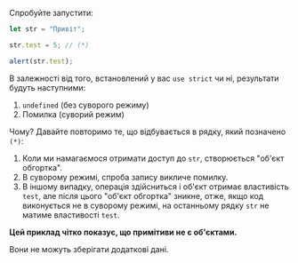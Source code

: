 
Спробуйте запустити:

```js run
let str = "Привіт";

str.test = 5; // (*)

alert(str.test);
```

В залежності від того, встановлений у вас `use strict` чи ні, результати будуть наступними:
1. `undefined` (без суворого режиму)
2. Помилка (суворий режим)

Чому? Давайте повторимо те, що відбувається в рядку, який позначено `(*)`:

1. Коли ми намагаємося отримати доступ до `str`, створюється "об'єкт обгортка".
2. В суворому режимі, спроба запису викличе помилку.
3. В іншому випадку, операція здійсниться і об'єкт отримає властивість `test`, але після цього "об'єкт обгортка" зникне, отже, якщо код виконується не в суворому режимі, на останньому рядку `str` не матиме властивості `test`.

**Цей приклад чітко показує, що примітиви не є об'єктами.**

Вони не можуть зберігати додаткові дані.
